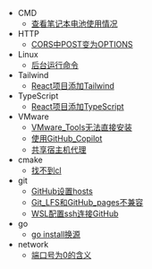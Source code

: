   - CMD
    - [查看笔记本电池使用情况](/CMD/查看笔记本电池使用情况.md)
  - HTTP
    - [CORS中POST变为OPTIONS](/HTTP/CORS中POST变为OPTIONS.md)
  - Linux
    - [后台运行命令](/Linux/后台运行命令.md)
  - Tailwind
    - [React项目添加Tailwind](/Tailwind/React项目添加Tailwind.md)
  - TypeScript
    - [React项目添加TypeScript](/TypeScript/React项目添加TypeScript.md)
  - VMware
    - [VMware_Tools无法直接安装](/VMware/VMware_Tools无法直接安装.md)
    - [使用GitHub_Copilot](/VMware/使用GitHub_Copilot.md)
    - [共享宿主机代理](/VMware/共享宿主机代理.md)
  - cmake
    - [找不到cl](/cmake/找不到cl.md)
  - git
    - [GitHub设置hosts](/git/GitHub设置hosts.md)
    - [Git_LFS和GitHub_pages不兼容](/git/Git_LFS和GitHub_pages不兼容.md)
    - [WSL配置ssh连接GitHub](/git/WSL配置ssh连接GitHub.md)
  - go
    - [go install换源](/go/go%20install换源.md)
  - network
    - [端口号为0的含义](/network/端口号为0的含义.md)